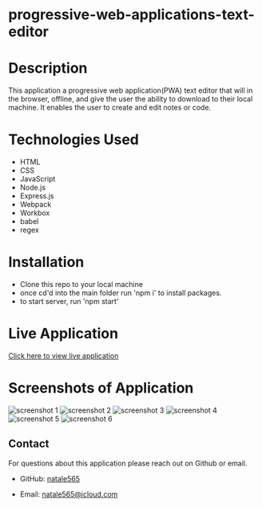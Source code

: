 # progressive-web-applications-text-editor

# Description

This application a progressive web application(PWA) text editor that will in the browser, offline, and give the user the ability to download to their local machine. It enables the user to create and edit notes or code. 

# Technologies Used

- HTML
- CSS
- JavaScript
- Node.js
- Express.js
- Webpack
- Workbox
- babel
- regex

# Installation

- Clone this repo to your local machine
- once cd'd into the main folder run 'npm i' to install packages. 
- to start server, run 'npm start'


# Live Application

[Click here to view live application](https://progressive-web-applications-text-editor-w2ba.onrender.com)

# Screenshots of Application

![screenshot 1](/progressive-web-applications-text-editor/assets/images/screenshot1.png)
![screenshot 2](/progressive-web-applications-text-editor/assets/images/screenshot2.png)
![screenshot 3](/progressive-web-applications-text-editor/assets/images/screenshot3.png)
![screenshot 4](/progressive-web-applications-text-editor/assets/images/screenshot4.png)
![screenshot 5](/progressive-web-applications-text-editor/assets/images/screenshot5.png)
![screenshot 6](/progressive-web-applications-text-editor/assets/images/screenshot6.png)


## Contact

For questions about this application please reach out on Github or email.

- GitHub: [natale565](https://github.com/natale565)

- Email: [natale565@icloud.com](mailto:natale565@icloud.com)
